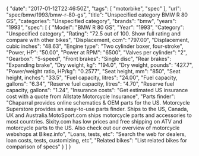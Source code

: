{
    "date": "2017-01-12T22:46:50Z",
    "tags": [
        "motorbike",
        "spec"
    ],
    "url": "spec\/bmw\/1993\/bmw-r-80-gs",
    "title": "Unspecified category BMW R 80 GS",
    "categories": "Unspecified category",
    "brands": "bmw",
    "years": "1993",
    "spec": [
        {
            "Model": "BMW R 80 GS",
            "Year": "1993",
            "Category": "Unspecified category",
            "Rating": "72.5 out of 100. Show full rating and compare with other bikes",
            "Displacement, ccm": "797.00",
            "Displacement, cubic inches": "48.63",
            "Engine type": "Two cylinder boxer, four-stroke",
            "Power, HP": "50.00",
            "Power at RPM": "6500",
            "Valves per cylinder": "2",
            "Gearbox": "5-speed",
            "Front brakes": "Single disc",
            "Rear brakes": "Expanding brake",
            "Dry weight, kg": "194.0",
            "Dry weight, pounds": "427.7",
            "Power\/weight ratio, HP\/kg": "0.2577",
            "Seat height, mm": "850",
            "Seat height, inches": "33.5",
            "Fuel capacity, litres": "24.00",
            "Fuel capacity, gallons": "6.34",
            "Reserve fuel capacity, litres": "4.70",
            "Reserve fuel capacity, gallons": "1.24",
            "Insurance costs": "Get estimated US insurance cost with a quote from Allstate Motorcycle Insurance",
            "Parts finder": "Chaparral provides online schematics & OEM parts for the US.   Motorcycle Superstore provides an easy-to-use parts finder. Ships to the US, Canada, UK and Australia.MotoSport.com ships motorcycle parts and accessories to most countries.    Sixity.com has low prices and free shipping on ATV and motorcycle parts to the US. Also check out our overview of motorcycle webshops at Bikez.info",
            "Loans, tests, etc": "Search the web for dealers, loan costs, tests, customizing, etc",
            "Related bikes": "List related bikes for comparison of specs"
        }
    ]
}